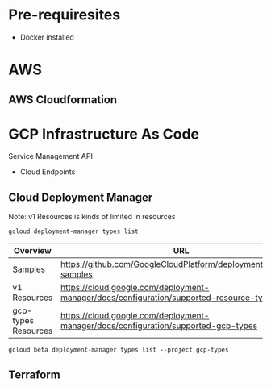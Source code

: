 # Pre-requiresites
- Docker installed
# AWS

## AWS Cloudformation

# GCP Infrastructure As Code

Service Management API
- Cloud Endpoints

## Cloud Deployment Manager
Note: v1 Resources is kinds of limited in resources
```
gcloud deployment-manager types list
```

| Overview | URL |
| --- | --- |
| Samples | https://github.com/GoogleCloudPlatform/deploymentmanager-samples |
| v1 Resources | https://cloud.google.com/deployment-manager/docs/configuration/supported-resource-types |
| gcp-types Resources | https://cloud.google.com/deployment-manager/docs/configuration/supported-gcp-types |

```
gcloud beta deployment-manager types list --project gcp-types
```

## Terraform
